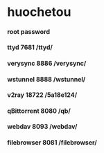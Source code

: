 # huochetou
#### root password
#### ttyd 7681  /ttyd/
#### verysync 8886 /verysync/
#### wstunnel 8888 /wstunnel/
#### v2ray 18722 /5a18e124/
#### qBittorrent 8080 /qb/
#### webdav 8093 /webdav/
#### filebrowser 8081 /filebrowser/
